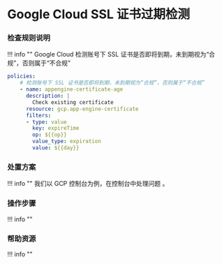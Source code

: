 # Google Cloud SSL 证书过期检测

### 检查规则说明
!!! info ""
    Google Cloud 检测账号下 SSL 证书是否即将到期，未到期视为“合规”，否则属于“不合规”
    
  ```YAML
  policies:
      # 检测账号下 SSL 证书是否即将到期，未到期视为“合规”，否则属于“不合规”
      - name: appengine-certificate-age
        description: |
          Check existing certificate
        resource: gcp.app-engine-certificate
        filters:
        - type: value
          key: expireTime
          op: ${{op}}
          value_type: expiration
          value: ${{day}}
  ```

    
### 处置方案
!!! info ""
    我们以 GCP 控制台为例，在控制台中处理问题 。


### 操作步骤
!!! info ""




### 帮助资源
!!! info ""
    